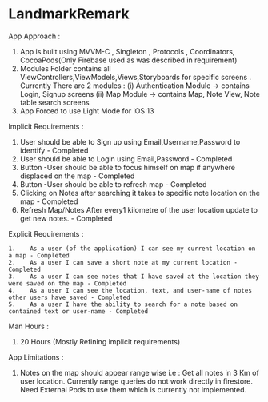# LandmarkRemark



App Approach : 

1. App is built using MVVM-C , Singleton , Protocols , Coordinators, CocoaPods(Only Firebase used as was described in requirement)
2. Modules Folder contains all ViewControllers,ViewModels,Views,Storyboards for specific screens . Currently There are 2 modules :
    (i) Authentication Module -> contains Login, Signup screens
    (ii) Map Module -> contains Map, Note View, Note table search screens
3. App Forced to use Light Mode for iOS 13

Implicit Requirements : 

1. User should be able to Sign up using Email,Username,Password to identify - Completed
2. User should be able to Login using Email,Password - Completed
3. Button -User should be able to focus himself on map if anywhere displaced on the map - Completed
4. Button -User should be able to refresh map - Completed
5. Clicking on Notes after searching it takes to specific note location on the map - Completed
6. Refresh Map/Notes After every1 kilometre of the user location update to get new notes. -  Completed

Explicit Requirements : 

    1.    As a user (of the application) I can see my current location on a map - Completed
    2.    As a user I can save a short note at my current location - Completed
    3.    As a user I can see notes that I have saved at the location they were saved on the map - Completed
    4.    As a user I can see the location, text, and user-name of notes other users have saved - Completed
    5.    As a user I have the ability to search for a note based on contained text or user-name - Completed 
Man Hours : 

1. 20 Hours (Mostly Refining implicit requirements)

App Limitations : 

1. Notes on the map should appear range wise i.e : Get all notes in 3 Km of user location. Currently range queries do not work directly in firestore. Need External Pods to use them which is currently not implemented.
